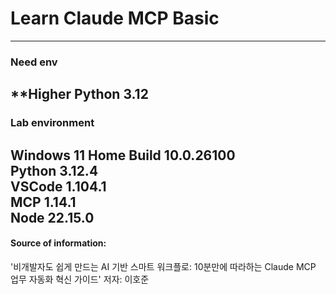 # Learn Claude MCP Basic
---
### Need env
**Higher Python 3.12
---
### Lab environment
#####
Windows 11 Home Build 10.0.26100 <br>
Python 3.12.4 <br>
VSCode 1.104.1 <br>
MCP 1.14.1 <br>
Node 22.15.0 <br>
---
#### Source of information:
'비개발자도 쉽게 만드는 AI 기반 스마트 워크플로: 10분만에 따라하는 Claude MCP 업무 자동화 혁신 가이드'
저자: 이호준
